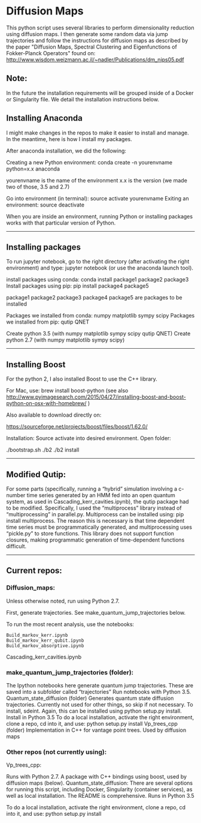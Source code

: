 # Diffusion Maps
This python script uses several libraries to perform dimensionality reduction
using diffusion maps.
I then generate some random data via jump trajectories
and follow the instructions for diffusion maps
as described by the paper "Diffusion Maps, Spectral Clustering and
Eigenfunctions of Fokker-Planck Operators" found on:
http://www.wisdom.weizmann.ac.il/~nadler/Publications/dm_nips05.pdf


## Note:

In the future the installation requirements will be grouped inside of a Docker or Singularity file. We detail the installation instructions below.
 
## Installing Anaconda
I might make changes in the repos to make it easier to install and manage. In the meantime, here is how I install my packages.
 
After anaconda installation, we did the following:
 
Creating a new Python environment:
conda create -n yourenvname python=x.x anaconda
 
yourenvname is the name of the environment
x.x is the version (we made two of those, 3.5 and 2.7)
 
Go into environment (in terminal): source activate yourenvname
Exiting an environment: source deactivate
 
When you are inside an environment, running Python or installing packages works with that particular version of Python.
___________________________________________________
 
## Installing packages
To run jupyter notebook, go to the right directory (after activating the right environment) and type: jupyter notebook (or use the anaconda launch tool).
 
install packages using conda: conda install package1 package2 package3
Install packages using pip: pip install package4 package5
 
package1 package2 package3 package4 package5 are packages to be installed
 
Packages we installed from conda: numpy matplotlib sympy scipy
Packages we installed from pip: qutip QNET
 
Create python 3.5 (with numpy matplotlib sympy scipy qutip QNET)
Create python 2.7 (with numpy matplotlib sympy scipy)
___________________________________________________
 
## Installing Boost
For the python 2, I also installed Boost to use the C++ library.
 
For Mac, use: brew install boost-python
(see also http://www.pyimagesearch.com/2015/04/27/installing-boost-and-boost-python-on-osx-with-homebrew/ )
 
 
Also available to download directly on:
 
https://sourceforge.net/projects/boost/files/boost/1.62.0/
 
Installation:
Source activate into desired environment. Open folder:
 
./bootstrap.sh
./b2
./b2 install
 
___________________________________________________
 
## Modified Qutip:
For some parts (specifically, running a “hybrid” simulation involving a c-number time series generated by an HMM fed into an open quantum system, as used in Cascading_kerr_cavities.ipynb), the qutip package had to be modified. Specifically, I used the “multiprocess” library instead of “multiprocessing” in parallel.py. Multiprocess can be installed using: pip install multiprocess. The reason this is necessary is that time dependent time series must be programmatically generated, and multiprocessing uses “pickle.py” to store functions. This library does not support function closures, making programmatic generation of time-dependent functions difficult.
 
___________________________________________________
 
 
 
## Current repos:
### Diffusion_maps:
Unless otherwise noted, run using Python 2.7.
 
First, generate trajectories. See make_quantum_jump_trajectories below.
 
To run the most recent analysis, use the notebooks:
 
	Build_markov_kerr.ipynb
	Build_markov_kerr_qubit.ipynb
	Build_markov_absorptive.ipynb
Cascading_kerr_cavities.ipynb
 
	
### make_quantum_jump_trajectories (folder):
The Ipython notebooks here generate quantum jump trajectories. These are saved into a subfolder called “trajectories”
Run notebooks with Python 3.5.
Quantum_state_diffusion (folder)
Generates quantum state diffusion trajectories. Currently not used for other things, so skip if not necessary.
To install, sdeint. Again, this can be installed using python setup.py install. Install in Python 3.5
To do a local installation, activate the right environment, clone a repo, cd into it, and use: python setup.py install
Vp_trees_cpp (folder)
Implementation in C++ for vantage point trees. Used by diffusion maps
 
 
### Other repos (not currently using):
 
Vp_trees_cpp:
 
Runs with Python 2.7.
A package with C++ bindings using boost, used by diffusion maps (below).
Quantum_state_diffusion:
There are several options for running this script, including Docker, Singularity (container services), as well as local installation. The README is comprehensive. 
Runs in Python 3.5
 
To do a local installation, activate the right environment, clone a repo, cd into it, and use: python setup.py install
 
